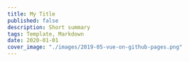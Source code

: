 ```yaml
---
title: My Title
published: false
description: Short summary
tags: Template, Markdown
date: 2020-01-01
cover_image: "./images/2019-05-vue-on-github-pages.png"
---
```

